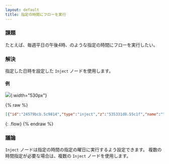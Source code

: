 ```yaml
---
layout: default
title: 指定の時間にフローを実行
---
```


### 課題

たとえば、毎週平日の午後4時、のような指定の時間にフローを実行したい。

### 解決

指定した日時を設定した <code class="node">Inject</code> ノードを使用します。

#### 例

![](/images/basic/trigger-at-time.png){:width="530px"}

{% raw %}
~~~json
[{"id":"24579bcb.5c9814","type":"inject","z":"535331d8.55c1f","name":"","topic":"","payload":"It is 4pm on a weekday!","payloadType":"str","repeat":"","crontab":"00 16 * * 1,2,3,4,5","once":false,"x":190,"y":660,"wires":[["145b508a.f3325f"]]},{"id":"145b508a.f3325f","type":"debug","z":"535331d8.55c1f","name":"","active":true,"console":"false","complete":"false","x":410,"y":660,"wires":[]}]
~~~
{: .flow}
{% endraw %}

### 議論

<code class="node">Inject</code> ノードは指定の時間の指定の曜日に実行するよう設定できます。
複数の時間指定が必要な場合は、複数の <code class="node">Inject</code> ノードを使用します。
